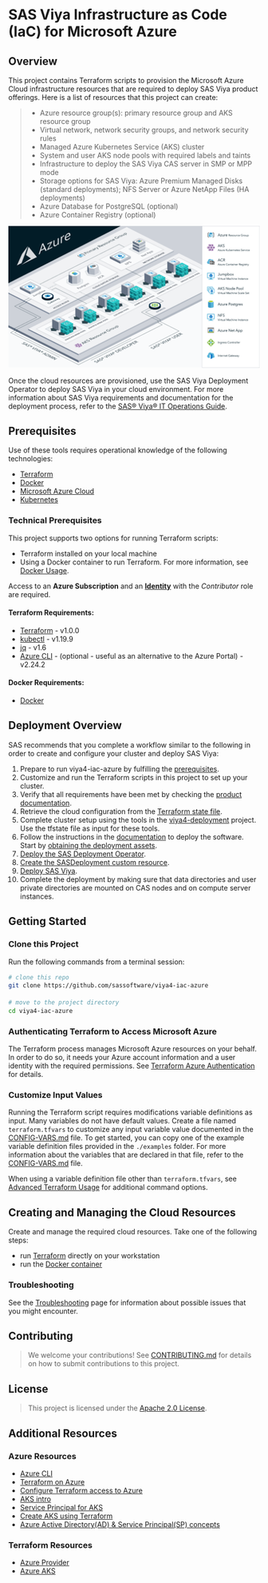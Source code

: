 # SAS Viya Infrastructure as Code (IaC) for Microsoft Azure

## Overview

This project contains Terraform scripts to provision the Microsoft Azure Cloud infrastructure resources that are required to deploy SAS Viya product offerings. Here is a list of resources that this project can create:

  >- Azure resource group(s): primary resource group and AKS resource group
  >- Virtual network, network security groups, and network security rules
  >- Managed Azure Kubernetes Service (AKS) cluster
  >- System and user AKS node pools with required labels and taints
  >- Infrastructure to deploy the SAS Viya CAS server in SMP or MPP mode
  >- Storage options for SAS Viya:  Azure Premium Managed Disks (standard deployments); NFS Server or Azure NetApp Files (HA deployments)
  >- Azure Database for PostgreSQL (optional)
  >- Azure Container Registry (optional)

[<img src="./docs/images/viya4-iac-azure-diag.png" alt="Architecture Diagram" width="750"/>](./docs/images/viya4-iac-azure-diag.png?raw=true)

Once the cloud resources are provisioned, use the SAS Viya Deployment Operator to deploy SAS Viya in your cloud environment. For more information
about SAS Viya requirements and documentation for the deployment process, refer to the 
[SAS&reg; Viya&reg; IT Operations Guide](https://go.documentation.sas.com/doc/en/itopscdc/v_015/itopswlcm/home.htm).

## Prerequisites

Use of these tools requires operational knowledge of the following technologies:

- [Terraform](https://www.terraform.io/intro/index.html)
- [Docker](https://www.docker.com/)
- [Microsoft Azure Cloud](https://azure.microsoft.com/)
- [Kubernetes](https://kubernetes.io/docs/concepts/)
 

### Technical Prerequisites

This project supports two options for running Terraform scripts:
- Terraform installed on your local machine
- Using a Docker container to run Terraform. For more information, see [Docker Usage](./docs/user/DockerUsage.md).

Access to an **Azure Subscription** and an [**Identity**](./docs/user/TerraformAzureAuthentication.md) with the *Contributor* role are required.

#### Terraform Requirements:
- [Terraform](https://www.terraform.io/downloads.html) - v1.0.0
- [kubectl](https://kubernetes.io/docs/tasks/tools/install-kubectl) - v1.19.9
- [jq](https://stedolan.github.io/jq/) - v1.6
- [Azure CLI](https://docs.microsoft.com/en-us/cli/azure) - (optional - useful as an alternative to the Azure Portal) - v2.24.2

#### Docker Requirements:
- [Docker](https://docs.docker.com/get-docker/)

## Deployment Overview

SAS recommends that you complete a workflow similar to the following in order to create and configure your cluster and deploy SAS Viya:
1. Prepare to run viya4-iac-azure by fulfilling the [prerequisites](#prerequisites).
1. Customize and run the Terraform scripts in this project to set up your cluster.
1. Verify that all requirements have been met by checking the [product documentation](https://documentation.sas.com/doc/en/itopssr/v_012/p1pp4c3tx9dxlvn1u3s3keokcz5l.htm).
1. Retrieve the cloud configuration from the [Terraform state file](/docs/user/AdvancedTerraformUsage.md#terraform---state).
1. Complete cluster setup using the tools in the [viya4-deployment](https://github.com/sassoftware/viya4-deployment) project. Use the tfstate file as input for these tools.  
1. Follow the instructions in the [documentation](https://go.documentation.sas.com/doc/en/itopscdc/v_015/itopswlcm/home.htm) to deploy the software.
Start by [obtaining the deployment assets](https://go.documentation.sas.com/doc/en/itopscdc/v_015/dplyml0phy0dkr/n1wwpl7qzfdb5rn1gwfx84tfgj5d.htm).
1. [Deploy the SAS Deployment Operator](https://go.documentation.sas.com/doc/en/itopscdc/v_015/dplyml0phy0dkr/n137b56hwogd7in1onzys95awxqe.htm).
1. [Create the SASDeployment custom resource](https://go.documentation.sas.com/doc/en/itopscdc/v_015/dplyml0phy0dkr/p0nid9gu3x2cvln1pzpcxa68tpom.htm).
1. [Deploy SAS Viya](https://go.documentation.sas.com/doc/en/itopscdc/v_015/dplyml0phy0dkr/p127f6y30iimr6n17x2xe9vlt54q.htm#p0lhaw04t8hfhjn1cn1gadt5gbph).
1. Complete the deployment by making sure that data directories and user private directories are mounted on CAS nodes and on compute server instances.

## Getting Started

### Clone this Project

Run the following commands from a terminal session:

```bash
# clone this repo
git clone https://github.com/sassoftware/viya4-iac-azure

# move to the project directory
cd viya4-iac-azure
```

### Authenticating Terraform to Access Microsoft Azure

The Terraform process manages Microsoft Azure resources on your behalf. In order to do so, it needs your Azure account information and a user
identity with the required permissions. See [Terraform Azure Authentication](./docs/user/TerraformAzureAuthentication.md) for details.

### Customize Input Values

Running the Terraform script requires modifications variable definitions as input. Many variables do not have default values. Create a file named
`terraform.tfvars` to customize any input variable value documented in the [CONFIG-VARS.md](docs/CONFIG-VARS.md) file. To get started, you can copy one of
the example variable definition files provided in the `./examples` folder. For more information about the variables that are declared in that file,
refer to the [CONFIG-VARS.md](docs/CONFIG-VARS.md) file.

When using a variable definition file other than `terraform.tfvars`, see [Advanced Terraform Usage](docs/user/AdvancedTerraformUsage.md) for additional command options.

## Creating and Managing the Cloud Resources

Create and manage the required cloud resources. Take one of the following steps: 

- run [Terraform](docs/user/TerraformUsage.md) directly on your workstation
- run the [Docker container](docs/user/DockerUsage.md) 

### Troubleshooting

See the [Troubleshooting](./docs/Troubleshooting.md) page for information about possible issues that you might encounter.

## Contributing

> We welcome your contributions! See [CONTRIBUTING.md](CONTRIBUTING.md) for details on how to submit contributions to this project.

## License

> This project is licensed under the [Apache 2.0 License](LICENSE).

## Additional Resources

### Azure Resources

- [Azure CLI](https://docs.microsoft.com/en-gb/cli/azure/?view=azure-cli-latest)
- [Terraform on Azure](https://docs.microsoft.com/en-us/azure/terraform)
- [Configure Terraform access to Azure](https://docs.microsoft.com/en-us/azure/terraform/terraform-install-configure)
- [AKS intro](https://docs.microsoft.com/en-us/azure/aks/intro-kubernetes)
- [Service Principal for AKS](https://docs.microsoft.com/en-us/azure/aks/kubernetes-service-principal)
- [Create AKS using Terraform](https://docs.microsoft.com/en-us/azure/terraform/terraform-create-k8s-cluster-with-tf-and-aks)
- [Azure Active Directory(AD) & Service Principal(SP) concepts](https://docs.microsoft.com/en-us/azure/active-directory/develop/app-objects-and-service-principals)

### Terraform Resources

- [Azure Provider](https://www.terraform.io/docs/providers/azurerm/index.html)
- [Azure AKS](https://www.terraform.io/docs/providers/azurerm/r/kubernetes_cluster.html)
